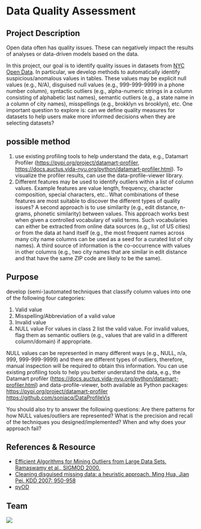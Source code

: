 # Data Quality Assessment 
## Project Description
Open data often has quality issues. These can negatively impact the results of analyses or data-driven models based on the data.  

In this project, our goal is to identify quality issues in datasets from [NYC Open Data](https://opendata.cityofnewyork.us). In particular, we develop methods to automatically identify suspicious/anomalous values in tables.  These values may be explicit null values (e.g., N/A), disguised null values (e.g., 999-999-9999 in a phone number column), syntactic outliers (e.g., alpha-numeric strings in a column consisting of alphabetic last names), semantic outliers (e.g., a state name in a column of city names), misspellings (e.g., brokklyn vs brooklyn), etc. One important question to explore is: can we define quality measures for datasets to help users make more informed decisions when they are selecting datasets?

## possible method
1. use existing profiling tools to help understand the data, e.g., Datamart Profiler (https://pypi.org/project/datamart-profiler, https://docs.auctus.vida-nyu.org/python/datamart-profiler.html). To visualize the profiler results, can use the data-profile-viewer library. 
2. Different features may be used to identify outliers within a list of column values. Example features are value length, frequency, character composition, special characters, etc.. What combinations of these features are most suitable to discover the different types of quality issues? A second approach is to use similarity (e.g., edit distance, n-grams, phonetic similarity) between values. This approach works best when given a controlled vocabulary of valid terms. Such vocabularies can either be extracted from online data sources (e.g., list of US cities) or from the data at hand itself (e.g., the most frequent names across many city name columns can be used as a seed for a curated list of city names). A third source of information is the co-occurrence with values in other columns (e.g., two city names that are similar in edit distance and that have the same ZIP code are likely to be the same).

## Purpose
develop (semi-)automated techniques that classify column values into one of the following four categories:
1) Valid value
2) Misspelling/Abbreviation of a valid value
3) Invalid value
4) NULL value
For values in class 2 list the valid value. For invalid values, flag them as semantic outliers (e.g., values that are valid in a different column/domain) if appropriate.

NULL values can be represented in many different ways (e.g., NULL, n/a, 999, 999-999-9999) and there are different types of outliers, therefore, manual inspection will be required to obtain this information. You can use existing profiling tools to help you better understand the data, e.g., the Datamart profiler (https://docs.auctus.vida-nyu.org/python/datamart-profiler.html) and data-profile-viewer, both available as Python packages:
https://pypi.org/project/datamart-profiler
https://github.com/soniacq/DataProfileVis

You should also try to answer the following questions:
Are there patterns for how NULL values/outliers are represented?
What is the precision and recall of the techniques you designed/implemented?
When and why does your approach fail?

## References & Resource
+ [Efficient Algorithms for Mining Outliers from Large Data Sets. Ramaswamy et al., SIGMOD 2000.](https://dl.acm.org/doi/abs/10.1145/342009.335437) 
+ [Cleaning disguised missing data: a heuristic approach. Ming Hua, Jian Pei. KDD 2007: 950-958](https://web.archive.org/web/20070824063404id_/http:/www.cs.sfu.ca/~jpei/publications/dmv-kdd07.pdf)
+ [pyOD](https://github.com/yzhao062/pyod)

## Team
<a href="https://github.com/Iris-Song/PerHapS/graphs/contributors">
  <img src="https://contrib.rocks/image?repo=Iris-Song/PerHapS&columns=5&max=10"/>
</a>